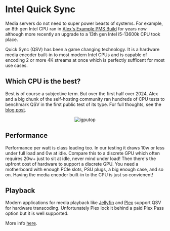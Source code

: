 # Intel Quick Sync

Media servers do not need to super power beasts of systems. For example, an 8th gen Intel CPU ran in [Alex's Example PMS Build](../01-overview/alexs-example-builds.md) for years now although more recently an upgrade to a 13th gen Intel i5-13600k CPU took place.

Quick Sync (QSV) has been a game changing technology. It is a hardware media encoder built-in to most modern Intel CPUs and is capable of encoding 2 or more 4K streams at once which is perfectly sufficent for most use cases.

## Which CPU is the best?

Best is of course a subjective term. But over the first half over 2024, Alex and a big chunk of the self-hosting community ran hundreds of CPU tests to benchmark QSV in the first public test of its type. For full thoughts, see the [blog post](https://blog.ktz.me/the-best-media-server-cpu-in-the-world/).

<p align="center">
<img alt="igputop" src="../../images/hardware/igpu-cpu-graph.png">
</p>

## Performance

Performance per watt is class leading too. In our testing it draws 10w or less under full load and 0w at idle. Compare this to a discrete GPU which often requires 20w+ just to sit at idle, never mind under load! Then there's the upfront cost of hardware to support a discrete GPU. You need a motherboard with enough PCIe slots, PSU plugs, a big enough case, and so on. Having the media encoder built-in to the CPU is just so convienent!

## Playback

Modern applications for media playback like [Jellyfin](https://jellyfin.org/) and [Plex](https://jellyfin.org/) support QSV for hardware transcoding. Unfortunately Plex lock it behind a paid Plex Pass option but it is well supported.

More info [here](../05-advanced/passthrough-igpu-gvtg.md#plex-hardware-acceleration).